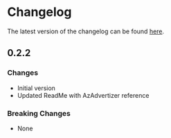 # Changelog

The latest version of the changelog can be found [here](https://github.com/Azure/bicep-registry-modules/blob/main/avm/res/compute/availability-set/CHANGELOG.md).

## 0.2.2

### Changes

- Initial version
- Updated ReadMe with AzAdvertizer reference

### Breaking Changes

- None

